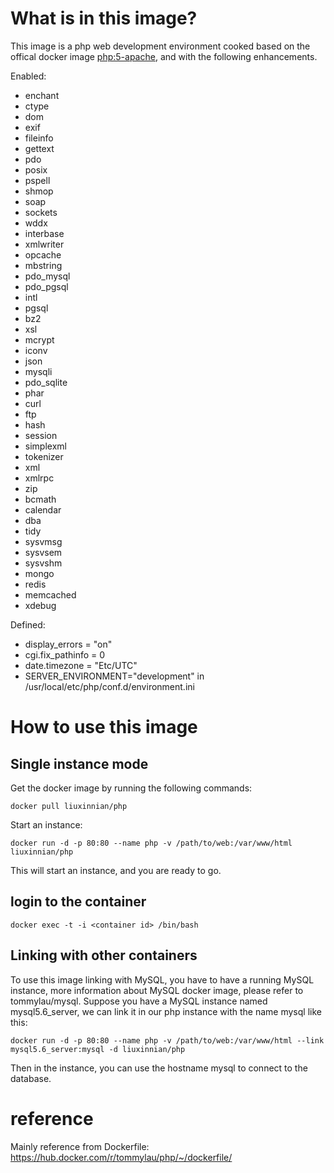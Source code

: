 # What is in this image?

This image is a php web development environment cooked based on the offical docker image [php:5-apache](https://hub.docker.com/_/php/), and with the following enhancements. 

Enabled:

* enchant
* ctype
* dom
* exif
* fileinfo
* gettext
* pdo
* posix
* pspell
* shmop
* soap
* sockets
* wddx
* interbase
* xmlwriter
* opcache
* mbstring
* pdo_mysql
* pdo_pgsql
* intl
* pgsql
* bz2
* xsl
* mcrypt
* iconv
* json
* mysqli
* pdo_sqlite
* phar
* curl
* ftp
* hash
* session
* simplexml
* tokenizer
* xml
* xmlrpc
* zip
* bcmath
* calendar
* dba
* tidy
* sysvmsg
* sysvsem
* sysvshm
* mongo 
* redis
* memcached
* xdebug

Defined:

* display_errors = "on"
* cgi.fix_pathinfo = 0
* date.timezone = "Etc/UTC"
* SERVER_ENVIRONMENT="development" in /usr/local/etc/php/conf.d/environment.ini

# How to use this image

## Single instance mode

Get the docker image by running the following commands:

	docker pull liuxinnian/php

Start an instance:

	docker run -d -p 80:80 --name php -v /path/to/web:/var/www/html liuxinnian/php

This will start an instance, and you are ready to go.

## login to the container

	docker exec -t -i <container id> /bin/bash

## Linking with other containers

To use this image linking with MySQL, you have to have a running MySQL instance, more information about MySQL docker image, please refer to tommylau/mysql. Suppose you have a MySQL instance named mysql5.6_server, we can link it in our php instance with the name mysql like this:

	docker run -d -p 80:80 --name php -v /path/to/web:/var/www/html --link mysql5.6_server:mysql -d liuxinnian/php

Then in the instance, you can use the hostname mysql to connect to the database.

# reference
Mainly reference from Dockerfile: https://hub.docker.com/r/tommylau/php/~/dockerfile/